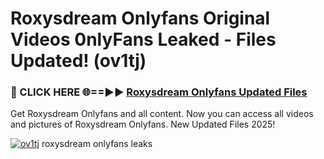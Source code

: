 # Roxysdream Onlyfans Original Videos 0nlyFans Leaked - Files Updated! (ov1tj)

<h3>🔴 CLICK HERE 🌐==►► <a href="https://tinyurl.com/4seja8ks" rel="nofollow">Roxysdream Onlyfans Updated Files</a></h3>

Get Roxysdream Onlyfans and all content. Now you can access all videos and pictures of Roxysdream Onlyfans. New Updated Files 2025!

[![ov1tj](https://i.imgur.com/EWjZXRe.gif)](https://tinyurl.com/4seja8ks)
roxysdream onlyfans leaks